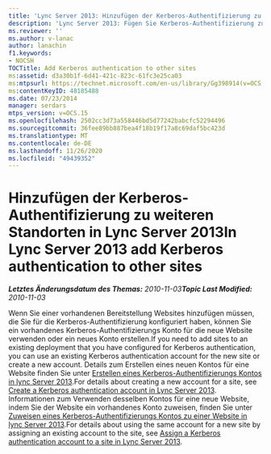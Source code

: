 ```yaml
---
title: 'Lync Server 2013: Hinzufügen der Kerberos-Authentifizierung zu weiteren Standorten'
description: 'Lync Server 2013: Fügen Sie Kerberos-Authentifizierung zu anderen Websites hinzu.'
ms.reviewer: ''
ms.author: v-lanac
author: lanachin
f1.keywords:
- NOCSH
TOCTitle: Add Kerberos authentication to other sites
ms:assetid: d3a30b1f-6d41-421c-823c-61fc3e25ca03
ms:mtpsurl: https://technet.microsoft.com/en-us/library/Gg398914(v=OCS.15)
ms:contentKeyID: 48185488
ms.date: 07/23/2014
manager: serdars
mtps_version: v=OCS.15
ms.openlocfilehash: 2502cc3d73a558446bd5d77242babcfc52294496
ms.sourcegitcommit: 36fee89bb887bea4f18b19f17a8c69daf5bc423d
ms.translationtype: MT
ms.contentlocale: de-DE
ms.lasthandoff: 11/26/2020
ms.locfileid: "49439352"
---
```

# <a name="in-lync-server-2013-add-kerberos-authentication-to-other-sites"></a><span data-ttu-id="d18c4-103">Hinzufügen der Kerberos-Authentifizierung zu weiteren Standorten in Lync Server 2013</span><span class="sxs-lookup"><span data-stu-id="d18c4-103">In Lync Server 2013 add Kerberos authentication to other sites</span></span>

<div data-xmlns="http://www.w3.org/1999/xhtml">

<div class="topic" data-xmlns="http://www.w3.org/1999/xhtml" data-msxsl="urn:schemas-microsoft-com:xslt" data-cs="https://msdn.microsoft.com/">

<div data-asp="https://msdn2.microsoft.com/asp">



</div>

<div id="mainSection">

<div id="mainBody"><span data-ttu-id="d18c4-104">

<span> </span></span><span class="sxs-lookup"><span data-stu-id="d18c4-104">

<span> </span></span></span>

<span data-ttu-id="d18c4-105">_**Letztes Änderungsdatum des Themas:** 2010-11-03_</span><span class="sxs-lookup"><span data-stu-id="d18c4-105">_**Topic Last Modified:** 2010-11-03_</span></span>

<span data-ttu-id="d18c4-106">Wenn Sie einer vorhandenen Bereitstellung Websites hinzufügen müssen, die Sie für die Kerberos-Authentifizierung konfiguriert haben, können Sie ein vorhandenes Kerberos-Authentifizierungs Konto für die neue Website verwenden oder ein neues Konto erstellen.</span><span class="sxs-lookup"><span data-stu-id="d18c4-106">If you need to add sites to an existing deployment that you have configured for Kerberos authentication, you can use an existing Kerberos authentication account for the new site or create a new account.</span></span> <span data-ttu-id="d18c4-107">Details zum Erstellen eines neuen Kontos für eine Website finden Sie unter [Erstellen eines Kerberos-Authentifizierungs Kontos in lync Server 2013](lync-server-2013-create-a-kerberos-authentication-account.md).</span><span class="sxs-lookup"><span data-stu-id="d18c4-107">For details about creating a new account for a site, see [Create a Kerberos authentication account in Lync Server 2013](lync-server-2013-create-a-kerberos-authentication-account.md).</span></span> <span data-ttu-id="d18c4-108">Informationen zum Verwenden desselben Kontos für eine neue Website, indem Sie der Website ein vorhandenes Konto zuweisen, finden Sie unter [Zuweisen eines Kerberos-Authentifizierungs Kontos zu einer Website in lync Server 2013](lync-server-2013-assign-a-kerberos-authentication-account-to-a-site.md).</span><span class="sxs-lookup"><span data-stu-id="d18c4-108">For details about using the same account for a new site by assigning an existing account to the site, see [Assign a Kerberos authentication account to a site in Lync Server 2013](lync-server-2013-assign-a-kerberos-authentication-account-to-a-site.md).</span></span>

<span data-ttu-id="d18c4-109"></div>

<span> </span>

</div>

</div>

</span><span class="sxs-lookup"><span data-stu-id="d18c4-109"></div>

<span> </span>

</div>

</div>

</span></span></div>

